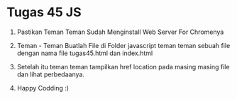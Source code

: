 # Tugas 45 JS

1. Pastikan Teman Teman Sudah Menginstall Web Server For Chromenya

2. Teman - Teman Buatlah File di Folder javascript teman teman sebuah file dengan nama file tugas45.html dan index.html

3. Setelah itu teman teman tampilkan href location pada masing masing file dan lihat perbedaanya.

4. Happy Codding :)
